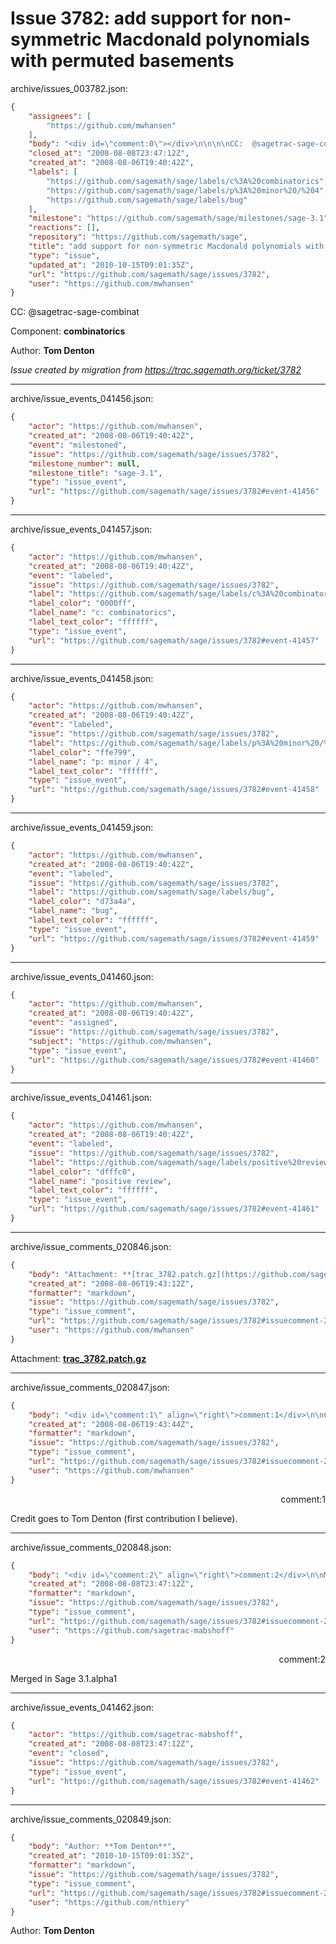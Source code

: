 # Issue 3782: add support for non-symmetric Macdonald polynomials with permuted basements

archive/issues_003782.json:
```json
{
    "assignees": [
        "https://github.com/mwhansen"
    ],
    "body": "<div id=\"comment:0\"></div>\n\n\n\nCC:  @sagetrac-sage-combinat\n\nComponent: **combinatorics**\n\nAuthor: **Tom Denton**\n\n_Issue created by migration from https://trac.sagemath.org/ticket/3782_\n\n",
    "closed_at": "2008-08-08T23:47:12Z",
    "created_at": "2008-08-06T19:40:42Z",
    "labels": [
        "https://github.com/sagemath/sage/labels/c%3A%20combinatorics",
        "https://github.com/sagemath/sage/labels/p%3A%20minor%20/%204",
        "https://github.com/sagemath/sage/labels/bug"
    ],
    "milestone": "https://github.com/sagemath/sage/milestones/sage-3.1",
    "reactions": [],
    "repository": "https://github.com/sagemath/sage",
    "title": "add support for non-symmetric Macdonald polynomials with permuted basements",
    "type": "issue",
    "updated_at": "2010-10-15T09:01:35Z",
    "url": "https://github.com/sagemath/sage/issues/3782",
    "user": "https://github.com/mwhansen"
}
```
<div id="comment:0"></div>



CC:  @sagetrac-sage-combinat

Component: **combinatorics**

Author: **Tom Denton**

_Issue created by migration from https://trac.sagemath.org/ticket/3782_





---

archive/issue_events_041456.json:
```json
{
    "actor": "https://github.com/mwhansen",
    "created_at": "2008-08-06T19:40:42Z",
    "event": "milestoned",
    "issue": "https://github.com/sagemath/sage/issues/3782",
    "milestone_number": null,
    "milestone_title": "sage-3.1",
    "type": "issue_event",
    "url": "https://github.com/sagemath/sage/issues/3782#event-41456"
}
```



---

archive/issue_events_041457.json:
```json
{
    "actor": "https://github.com/mwhansen",
    "created_at": "2008-08-06T19:40:42Z",
    "event": "labeled",
    "issue": "https://github.com/sagemath/sage/issues/3782",
    "label": "https://github.com/sagemath/sage/labels/c%3A%20combinatorics",
    "label_color": "0000ff",
    "label_name": "c: combinatorics",
    "label_text_color": "ffffff",
    "type": "issue_event",
    "url": "https://github.com/sagemath/sage/issues/3782#event-41457"
}
```



---

archive/issue_events_041458.json:
```json
{
    "actor": "https://github.com/mwhansen",
    "created_at": "2008-08-06T19:40:42Z",
    "event": "labeled",
    "issue": "https://github.com/sagemath/sage/issues/3782",
    "label": "https://github.com/sagemath/sage/labels/p%3A%20minor%20/%204",
    "label_color": "ffe799",
    "label_name": "p: minor / 4",
    "label_text_color": "ffffff",
    "type": "issue_event",
    "url": "https://github.com/sagemath/sage/issues/3782#event-41458"
}
```



---

archive/issue_events_041459.json:
```json
{
    "actor": "https://github.com/mwhansen",
    "created_at": "2008-08-06T19:40:42Z",
    "event": "labeled",
    "issue": "https://github.com/sagemath/sage/issues/3782",
    "label": "https://github.com/sagemath/sage/labels/bug",
    "label_color": "d73a4a",
    "label_name": "bug",
    "label_text_color": "ffffff",
    "type": "issue_event",
    "url": "https://github.com/sagemath/sage/issues/3782#event-41459"
}
```



---

archive/issue_events_041460.json:
```json
{
    "actor": "https://github.com/mwhansen",
    "created_at": "2008-08-06T19:40:42Z",
    "event": "assigned",
    "issue": "https://github.com/sagemath/sage/issues/3782",
    "subject": "https://github.com/mwhansen",
    "type": "issue_event",
    "url": "https://github.com/sagemath/sage/issues/3782#event-41460"
}
```



---

archive/issue_events_041461.json:
```json
{
    "actor": "https://github.com/mwhansen",
    "created_at": "2008-08-06T19:40:42Z",
    "event": "labeled",
    "issue": "https://github.com/sagemath/sage/issues/3782",
    "label": "https://github.com/sagemath/sage/labels/positive%20review",
    "label_color": "dfffc0",
    "label_name": "positive review",
    "label_text_color": "ffffff",
    "type": "issue_event",
    "url": "https://github.com/sagemath/sage/issues/3782#event-41461"
}
```



---

archive/issue_comments_020846.json:
```json
{
    "body": "Attachment: **[trac_3782.patch.gz](https://github.com/sagemath/sage/files/ticket3782/trac_3782.patch.gz)**",
    "created_at": "2008-08-06T19:43:12Z",
    "formatter": "markdown",
    "issue": "https://github.com/sagemath/sage/issues/3782",
    "type": "issue_comment",
    "url": "https://github.com/sagemath/sage/issues/3782#issuecomment-20846",
    "user": "https://github.com/mwhansen"
}
```

Attachment: **[trac_3782.patch.gz](https://github.com/sagemath/sage/files/ticket3782/trac_3782.patch.gz)**



---

archive/issue_comments_020847.json:
```json
{
    "body": "<div id=\"comment:1\" align=\"right\">comment:1</div>\n\nCredit goes to Tom Denton (first contribution I believe).",
    "created_at": "2008-08-06T19:43:44Z",
    "formatter": "markdown",
    "issue": "https://github.com/sagemath/sage/issues/3782",
    "type": "issue_comment",
    "url": "https://github.com/sagemath/sage/issues/3782#issuecomment-20847",
    "user": "https://github.com/mwhansen"
}
```

<div id="comment:1" align="right">comment:1</div>

Credit goes to Tom Denton (first contribution I believe).



---

archive/issue_comments_020848.json:
```json
{
    "body": "<div id=\"comment:2\" align=\"right\">comment:2</div>\n\nMerged in Sage 3.1.alpha1",
    "created_at": "2008-08-08T23:47:12Z",
    "formatter": "markdown",
    "issue": "https://github.com/sagemath/sage/issues/3782",
    "type": "issue_comment",
    "url": "https://github.com/sagemath/sage/issues/3782#issuecomment-20848",
    "user": "https://github.com/sagetrac-mabshoff"
}
```

<div id="comment:2" align="right">comment:2</div>

Merged in Sage 3.1.alpha1



---

archive/issue_events_041462.json:
```json
{
    "actor": "https://github.com/sagetrac-mabshoff",
    "created_at": "2008-08-08T23:47:12Z",
    "event": "closed",
    "issue": "https://github.com/sagemath/sage/issues/3782",
    "type": "issue_event",
    "url": "https://github.com/sagemath/sage/issues/3782#event-41462"
}
```



---

archive/issue_comments_020849.json:
```json
{
    "body": "Author: **Tom Denton**",
    "created_at": "2010-10-15T09:01:35Z",
    "formatter": "markdown",
    "issue": "https://github.com/sagemath/sage/issues/3782",
    "type": "issue_comment",
    "url": "https://github.com/sagemath/sage/issues/3782#issuecomment-20849",
    "user": "https://github.com/nthiery"
}
```

Author: **Tom Denton**
